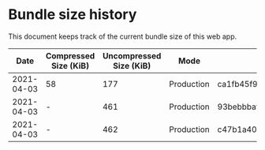 # Bundle size history

This document keeps track of the current bundle size of this web app.

| Date       | Compressed Size (KiB) | Uncompressed Size (KiB) | Mode       | Commit Hash                               |
| ---------- | --------------------- | ---------- | ---------- | ----------------------------------------- |
| 2021-04-03 | 58                    | 177        | Production |  ca1fb45f902716cadaa0cd7e34660c3b3bfaebee |
| 2021-04-03 | -                     | 461        | Production |  93bebbbafb8e4c0beff5a5c5cddb8dbbd5dccc39 |
| 2021-04-03 | -                     | 462        | Production |  c47b1a4023db432d0251b45838ee7bf0fdb490c7 |
